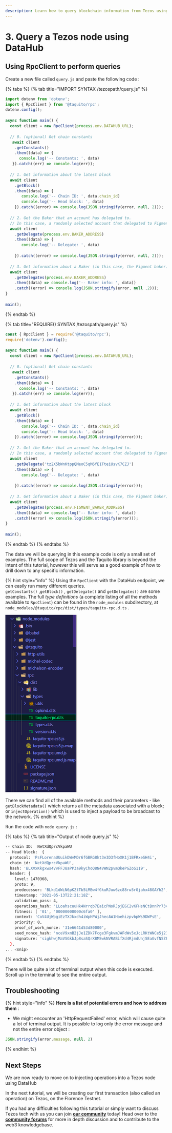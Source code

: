 ```yaml
---
description: Learn how to query blockchain information from Tezos using DataHub
---
```


# 3. Query a Tezos node using DataHub

## Using RpcClient to perform queries

Create a new file called `query.js` and paste the following code :

{% tabs %}
{% tab title="IMPORT SYNTAX /tezospath/query.js" %}
```javascript
import dotenv from 'dotenv';
import { RpcClient } from '@taquito/rpc';
dotenv.config();

async function main() {
  const client = new RpcClient(process.env.DATAHUB_URL);
  
  // 0. (optional) Get chain constants
   await client
    .getConstants()
    .then((data) => {
      console.log('-- Constants: ', data) 
   }).catch((err) => console.log(err));

  // 1. Get information about the latest block
  await client
    .getBlock()
    .then((data) => {
       console.log('-- Chain ID: ', data.chain_id)
       console.log('-- Head block: ', data)
    }).catch((error) => console.log(JSON.stringify(error, null, 2)));

  // 2. Get the Baker that an account has delegated to.
  // In this case, a randomly selected account that delegated to Figment
  await client
    .getDelegate(process.env.BAKER_ADDRESS)
    .then((data) => {
       console.log('-- Delegate: ', data)
       
    }).catch((error) => console.log(JSON.stringify(error, null, 2)));

  // 3. Get information about a Baker (in this case, the Figment baker)
  await client
    .getDelegates(process.env.BAKER_ADDRESS)
    .then((data) => console.log('-- Baker info: ', data))
    .catch((error) => console.log(JSON.stringify(error, null ,2)));
}

main();
```
{% endtab %}

{% tab title="REQUIRE\(\) SYNTAX /tezospath/query.js" %}
```javascript
const { RpcClient } = require('@taquito/rpc');
require('dotenv').config();

async function main() {
  const client = new RpcClient(process.env.DATAHUB_URL);
  
  // 0. (optional) Get chain constants
   await client
    .getConstants()
    .then((data) => {
      console.log('-- Constants: ', data) 
   }).catch((err) => console.log(err));

  // 1. Get information about the latest block
  await client
    .getBlock()
    .then((data) => {
       console.log('-- Chain ID: ', data.chain_id)
       console.log('-- Head block: ', data)
    }).catch((error) => console.log(JSON.stringify(error)));

  // 2. Get the Baker that an account has delegated to.
  // In this case, a randomly selected account that delegated to Figment
  await client
    .getDelegate('tz2X5bWnKtppQMeoC5qM6fE1TteiUsvK7CZJ')
    .then((data) => {
       console.log('-- Delegate: ', data)
       
    }).catch((error) => console.log(JSON.stringify(error)));

  // 3. Get information about a Baker (in this case, the Figment baker)
  await client
    .getDelegates(process.env.FIGMENT_BAKER_ADDRESS)
    .then((data) => console.log('-- Baker info: ', data))
    .catch((error) => console.log(JSON.stringify(error)));
}

main();
```
{% endtab %}
{% endtabs %}

The data we will be querying in this example code is only a small set of examples. The full scope of Tezos and the Taquito library is beyond the intent of this tutorial, however this will serve as a good example of how to drill down to any specific information.

{% hint style="info" %}
Using the `RpcClient` with the DataHub endpoint, we can easily run many different queries.  
`getConstants()` ,`getBlock()` , `getDelegate()` and `getDelegates()` are some examples. The full _type definitions_ \(a complete listing of all the methods available to `RpcClient`\) can be found in the `node_modules` subdirectory, at `node_modules/@taquito/rpc/dist/types/taquito-rpc.d.ts` . 

![Read the type definitions for maximum knowledge](../../../../.gitbook/assets/taquito-typedef-path.png)

There we can find all of the available methods and their parameters - like `getBlockMetadata()` which returns all the metadata associated with a block;  
 or `injectOperation()` which is used to inject a payload to be broadcast to the network.
{% endhint %}

Run the code with `node query.js` :

{% tabs %}
{% tab title="Output of node query.js" %}
```bash
-- Chain ID:  NetXdQprcVkpaWU
-- Head block:  {
  protocol: 'PsFLorenaUUuikDWvMDr6fGBRG8kt3e3D3fHoXK1j1BFRxeSH4i',
  chain_id: 'NetXdQprcVkpaWU',
  hash: 'BLXVxKkgxws4VvFFJ8aPP3a9kyChoQ8N4VWN2pvmQkePGZoS119',
  header: {
    level: 1470368,
    proto: 9,
    predecessor: 'BLkd1dWiN6pKZtTb5LMBw4fGkuRJuw6zc88rw3rGjahx48GAYh2',
    timestamp: '2021-05-13T22:21:18Z',
    validation_pass: 4,
    operations_hash: 'LLoahscuuHk4Nrrqb7EaicPNoRJpjEGC2vKFHsNCtBnnPr73vzsYQ',
    fitness: [ '01', '00000000000c6fa0' ],
    context: 'CoV4UjWpgiEzTXJkxdh4iWpHPWjJhecAW1HoehizpvbpWs9DWPsE',
    priority: 0,
    proof_of_work_nonce: '31e6641d53d80000',
    seed_nonce_hash: 'nceV9xmB2jJe1ZDk7Fcge3FgkvmJAFdWv5xJcLRKtWNCe5j21m59U',
    signature: 'sigkhwjMaVSGkbJp8saSQrXBMSwkNVRABifXd4RjmdUnjSEaGvfNSZFj9mzUNcy3hMw9VYCWyPpFeWE1F2NkpLaa686HhTwv'
  },
... <snip>
```
{% endtab %}
{% endtabs %}

There will be quite a lot of terminal output when this code is executed. Scroll up in the terminal to see the entire output.

## Troubleshooting

{% hint style="info" %}
**Here is a list of potential errors and how to address them** :

* We might encounter an 'HttpRequestFailed' error, which will cause quite a lot of terminal output. It is possible to log only the error message and not the entire error object :

```javascript
JSON.stringify(error.message, null, 2)
```
{% endhint %}

## Next Steps

We are now ready to move on to injecting operations into a Tezos node using DataHub

In the next tutorial, we will be creating our first transaction \(also called an operation\) on Tezos, on the Florence Testnet.

If you had any difficulties following this tutorial or simply want to discuss Tezos tech with us you can join [**our community**](https://discord.gg/fszyM7K) today! Head over to the [**community forums**](https://community.figment.io) for more in depth discussion and to contribute to the web3 knowledgebase.

